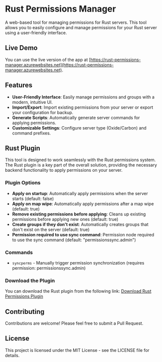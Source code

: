 # Rust Permissions Manager

A web-based tool for managing permissions for Rust servers. This tool allows you to easily configure and manage permissions for your Rust server using a user-friendly interface.

## Live Demo

You can use the live version of the app at [https://rust-permissions-manager.azurewebsites.net](https://rust-permissions-manager.azurewebsites.net).

## Features

- **User-Friendly Interface**: Easily manage permissions and groups with a modern, intuitive UI.
- **Import/Export**: Import existing permissions from your server or export your configuration for backup.
- **Generate Scripts**: Automatically generate server commands for applying permissions.
- **Customizable Settings**: Configure server type (Oxide/Carbon) and command prefixes.

## Rust Plugin

This tool is designed to work seamlessly with the Rust permissions system. The Rust plugin is a key part of the overall solution, providing the necessary backend functionality to apply permissions on your server.

### Plugin Options

- **Apply on startup**: Automatically apply permissions when the server starts (default: false)
- **Apply on map wipe**: Automatically apply permissions after a map wipe (default: true)
- **Remove existing permissions before applying**: Cleans up existing permissions before applying new ones (default: true)
- **Create groups if they don't exist**: Automatically creates groups that don't exist on the server (default: true)
- **Permission required to use sync command**: Permission node required to use the sync command (default: "permissionssync.admin")

### Commands

- `syncperms` - Manually trigger permission synchronization (requires permission: permissionssync.admin)

### Download the Plugin

You can download the Rust plugin from the following link:
[Download Rust Permissions Plugin](https://github.com/bal0o/RustPermissionsManager/raw/main/releases/PermissionsSync.cs)

## Contributing

Contributions are welcome! Please feel free to submit a Pull Request.

## License

This project is licensed under the MIT License - see the LICENSE file for details.
